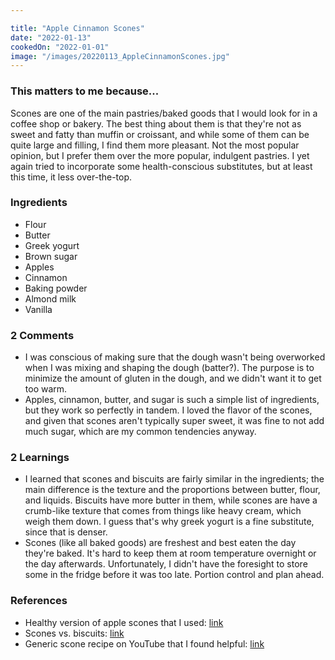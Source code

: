 ```yaml
---

title: "Apple Cinnamon Scones"
date: "2022-01-13"
cookedOn: "2022-01-01"
image: "/images/20220113_AppleCinnamonScones.jpg"
---
```


### This matters to me because...
Scones are one of the main pastries/baked goods that I would look for in a coffee shop or bakery. The best thing about them is that they're not as sweet and fatty than muffin or croissant, and while some of them can be quite large and filling, I find them more pleasant. Not the most popular opinion, but I prefer them over the more popular, indulgent pastries. I yet again tried to incorporate some health-conscious substitutes, but at least this time, it less over-the-top. 

### Ingredients
* Flour
* Butter
* Greek yogurt
* Brown sugar
* Apples
* Cinnamon
* Baking powder
* Almond milk
* Vanilla

### 2 Comments
* I was conscious of making sure that the dough wasn't being overworked when I was mixing and shaping the dough (batter?). The purpose is to minimize the amount of gluten in the dough, and we didn't want it to get too warm. 
* Apples, cinnamon, butter, and sugar is such a simple list of ingredients, but they work so perfectly in tandem. I loved the flavor of the scones, and given that scones aren't typically super sweet, it was fine to not add much sugar, which are my common tendencies anyway. 


### 2 Learnings
* I learned that scones and biscuits are fairly similar in the ingredients; the main difference is the texture and the proportions between butter, flour, and liquids. Biscuits have more butter in them, while scones are have a crumb-like texture that comes from things like heavy cream, which weigh them down. I guess that's why greek yogurt is a fine substitute, since that is denser. 
* Scones (like all baked goods) are freshest and best eaten the day they're baked. It's hard to keep them at room temperature overnight or the day afterwards. Unfortunately, I didn't have the foresight to store some in the fridge before it was too late. Portion control and plan ahead. 
  

### References

- Healthy version of apple scones that I used: [link](https://dwardcooks.com/healthy-apple-scones/) 
- Scones vs. biscuits: [link](https://www.allrecipes.com/article/scone-vs-biscuit/)
- Generic scone recipe on YouTube that I found helpful: [link](https://www.youtube.com/watch?v=PAZ4oTdLBVI)
